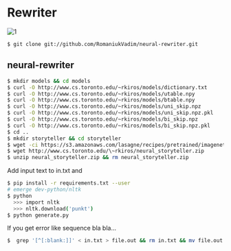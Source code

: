 # Rewriter

![1](https://i.imgur.com/hreoKKF.png)

```
$ git clone git://github.com/RomaniukVadim/neural-rewriter.git
```

## neural-rewriter

```sh
$ mkdir models && cd models
$ curl -O http://www.cs.toronto.edu/~rkiros/models/dictionary.txt
$ curl -O http://www.cs.toronto.edu/~rkiros/models/utable.npy
$ curl -O http://www.cs.toronto.edu/~rkiros/models/btable.npy
$ curl -O http://www.cs.toronto.edu/~rkiros/models/uni_skip.npz
$ curl -O http://www.cs.toronto.edu/~rkiros/models/uni_skip.npz.pkl
$ curl -O http://www.cs.toronto.edu/~rkiros/models/bi_skip.npz
$ curl -O http://www.cs.toronto.edu/~rkiros/models/bi_skip.npz.pkl
$ cd ..
$ mkdir storyteller && cd storyteller
$ wget -ci https://s3.amazonaws.com/lasagne/recipes/pretrained/imagenet/vgg19.pkl
$ wget http://www.cs.toronto.edu/\~rkiros/neural_storyteller.zip
$ unzip neural_storyteller.zip && rm neural_storyteller.zip
```

Add input text to in.txt and

```sh
$ pip install -r requirements.txt --user
# emerge dev-python/nltk
$ python
  >>> import nltk
  >>> nltk.download('punkt')
$ python generate.py

```

If you get error like sequence bla bla...
```sh
$  grep '[^[:blank:]]' < in.txt > file.out && rm in.txt && mv file.out in.txt
```
